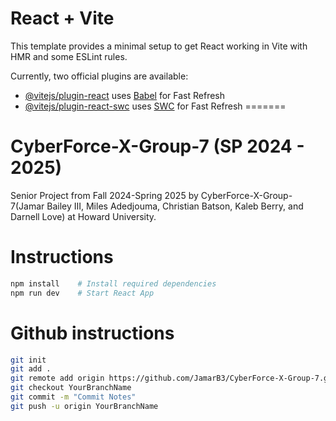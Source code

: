 # React + Vite

This template provides a minimal setup to get React working in Vite with HMR and some ESLint rules.

Currently, two official plugins are available:

- [@vitejs/plugin-react](https://github.com/vitejs/vite-plugin-react/blob/main/packages/plugin-react/README.md) uses [Babel](https://babeljs.io/) for Fast Refresh
- [@vitejs/plugin-react-swc](https://github.com/vitejs/vite-plugin-react-swc) uses [SWC](https://swc.rs/) for Fast Refresh
=======
# CyberForce-X-Group-7 (SP 2024 - 2025)
Senior Project from Fall 2024-Spring 2025 by CyberForce-X-Group-7(Jamar Bailey III, Miles Adedjouma, Christian Batson, Kaleb Berry, and Darnell Love) at Howard University.


# Instructions
```sh
npm install    # Install required dependencies
npm run dev    # Start React App
```
# Github instructions
```sh
git init
git add .
git remote add origin https://github.com/JamarB3/CyberForce-X-Group-7.git
git checkout YourBranchName
git commit -m "Commit Notes"
git push -u origin YourBranchName
```
